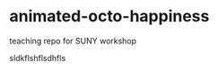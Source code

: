 animated-octo-happiness
=======================

teaching repo for SUNY workshop

sldkflshflsdhfls

